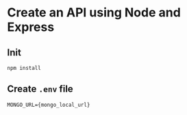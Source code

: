 # Create an API using Node and Express

## Init

```shell
npm install
```

## Create `.env` file

```env
MONGO_URL={mongo_local_url}
```
